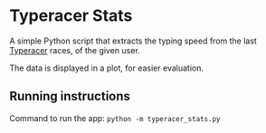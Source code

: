 # Typeracer Stats

A simple Python script that extracts the typing speed from the last [Typeracer](https://www.typeracer.com) races, of the given user.

The data is displayed in a plot, for easier evaluation.

## Running instructions
Command to run the app: `python -m typeracer_stats.py`